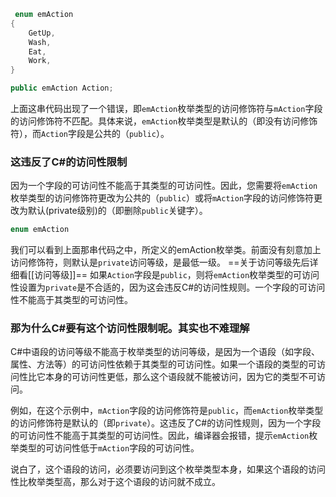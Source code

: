 ~~~C#
 enum emAction
{
    GetUp,
    Wash,
    Eat,
    Work,
}

public emAction Action;
~~~

上面这串代码出现了一个错误，即`emAction`枚举类型的访问修饰符与`mAction`字段的访问修饰符不匹配。具体来说，`emAction`枚举类型是默认的（即没有访问修饰符），而`Action`字段是公共的（`public`）。

### 这违反了C#的访问性限制

因为一个字段的可访问性不能高于其类型的可访问性。因此，您需要将`emAction`枚举类型的访问修饰符更改为公共的（`public`）或将`mAction`字段的访问修饰符更改为默认(private级别)的（即删除`public`关键字）。

~~~C#
enum emAction
~~~

我们可以看到上面那串代码之中，所定义的emAction枚举类。前面没有刻意加上访问修饰符，则默认是`private`访问等级，是最低一级。
==关于访问等级先后详细看[[访问等级]]==
如果`Action`字段是`public`，则将`emAction`枚举类型的可访问性设置为`private`是不合适的，因为这会违反C#的访问性规则。一个字段的可访问性不能高于其类型的可访问性。

### 那为什么C#要有这个访问性限制呢。其实也不难理解

C#中语段的访问等级不能高于枚举类型的访问等级，是因为一个语段（如字段、属性、方法等）的可访问性依赖于其类型的可访问性。如果一个语段的类型的可访问性比它本身的可访问性更低，那么这个语段就不能被访问，因为它的类型不可访问。

例如，在这个示例中，`mAction`字段的访问修饰符是`public`，而`emAction`枚举类型的访问修饰符是默认的（即`private`）。这违反了C#的访问性规则，因为一个字段的可访问性不能高于其类型的可访问性。因此，编译器会报错，提示`emAction`枚举类型的可访问性低于`mAction`字段的可访问性。

说白了，这个语段的访问，必须要访问到这个枚举类型本身，如果这个语段的访问性比枚举类型高，那么对于这个语段的访问就不成立。
